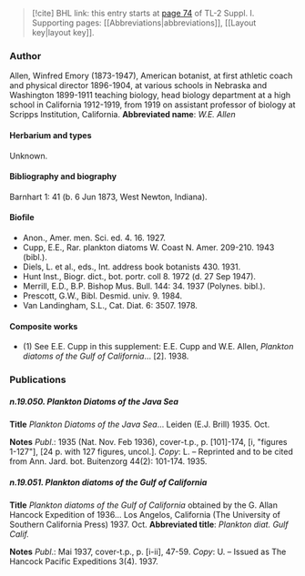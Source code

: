 > [!cite] BHL link: this entry starts at [page 74](https://www.biodiversitylibrary.org/page/33264801) of TL-2 Suppl. I.
> Supporting pages: [[Abbreviations|abbreviations]], [[Layout key|layout key]].

### Author

Allen, Winfred Emory (1873-1947), American botanist, at first athletic coach and physical director 1896-1904, at various schools in Nebraska and Washington 1899-1911 teaching biology, head biology department at a high school in California 1912-1919, from 1919 on assistant professor of biology at Scripps Institution, California. 
**Abbreviated name**: *W.E. Allen*

#### Herbarium and types

Unknown.

#### Bibliography and biography

Barnhart 1: 41 (b. 6 Jun 1873, West Newton, Indiana).

#### Biofile

- Anon., Amer. men. Sci. ed. 4. 16. 1927.
- Cupp, E.E., Rar. plankton diatoms W. Coast N. Amer. 209-210. 1943 (bibl.).
- Diels, L. et al., eds., Int. address book botanists 430. 1931.
- Hunt Inst., Biogr. dict., bot. portr. coll 8. 1972 (d. 27 Sep 1947).
- Merrill, E.D., B.P. Bishop Mus. Bull. 144: 34. 1937 (Polynes. bibl.).
- Prescott, G.W., Bibl. Desmid. univ. 9. 1984.
- Van Landingham, S.L., Cat. Diat. 6: 3507. 1978.

#### Composite works

- (1) See E.E. Cupp in this supplement: E.E. Cupp and W.E. Allen, *Plankton diatoms of the Gulf of California*... \[2\]. 1938.

### Publications

##### n.19.050. Plankton Diatoms of the Java Sea

**Title**
*Plankton Diatoms of the Java Sea*... Leiden (E.J. Brill) 1935. Oct.

**Notes**
*Publ*.: 1935 (Nat. Nov. Feb 1936), cover-t.p., p. \[101\]-174, \[i, "figures 1-127"\], \[24 p. with 127 figures, uncol.\]. *Copy*: L. – Reprinted and to be cited from Ann. Jard. bot. Buitenzorg 44(2): 101-174. 1935.

##### n.19.051. Plankton diatoms of the Gulf of California

**Title**
*Plankton diatoms of the Gulf of California* obtained by the G. Allan Hancock Expedition of 1936... Los Angelos, California (The University of Southern California Press) 1937. Oct.
**Abbreviated title**: *Plankton diat. Gulf Calif.*

**Notes**
*Publ*.: Mai 1937, cover-t.p., p. \[i-ii\], 47-59. *Copy*: U. – Issued as The Hancock Pacific Expeditions 3(4). 1937.

